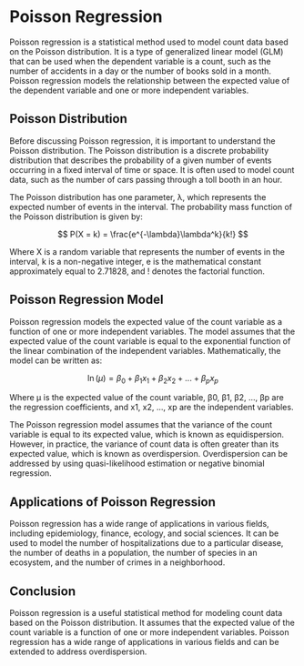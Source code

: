 # Poisson Regression

Poisson regression is a statistical method used to model count data based on the Poisson distribution. It is a type of generalized linear model (GLM) that can be used when the dependent variable is a count, such as the number of accidents in a day or the number of books sold in a month. Poisson regression models the relationship between the expected value of the dependent variable and one or more independent variables.

## Poisson Distribution

Before discussing Poisson regression, it is important to understand the Poisson distribution. The Poisson distribution is a discrete probability distribution that describes the probability of a given number of events occurring in a fixed interval of time or space. It is often used to model count data, such as the number of cars passing through a toll booth in an hour.

The Poisson distribution has one parameter, λ, which represents the expected number of events in the interval. The probability mass function of the Poisson distribution is given by:

$$ P(X = k) = \frac{e^{-\lambda}\lambda^k}{k!} $$

Where X is a random variable that represents the number of events in the interval, k is a non-negative integer, e is the mathematical constant approximately equal to 2.71828, and ! denotes the factorial function.

## Poisson Regression Model

Poisson regression models the expected value of the count variable as a function of one or more independent variables. The model assumes that the expected value of the count variable is equal to the exponential function of the linear combination of the independent variables. Mathematically, the model can be written as:

$$ \ln(\mu) = \beta_0 + \beta_1x_1 + \beta_2x_2 + ... + \beta_px_p $$

Where μ is the expected value of the count variable, β0, β1, β2, ..., βp are the regression coefficients, and x1, x2, ..., xp are the independent variables.

The Poisson regression model assumes that the variance of the count variable is equal to its expected value, which is known as equidispersion. However, in practice, the variance of count data is often greater than its expected value, which is known as overdispersion. Overdispersion can be addressed by using quasi-likelihood estimation or negative binomial regression.

## Applications of Poisson Regression

Poisson regression has a wide range of applications in various fields, including epidemiology, finance, ecology, and social sciences. It can be used to model the number of hospitalizations due to a particular disease, the number of deaths in a population, the number of species in an ecosystem, and the number of crimes in a neighborhood.

## Conclusion

Poisson regression is a useful statistical method for modeling count data based on the Poisson distribution. It assumes that the expected value of the count variable is a function of one or more independent variables. Poisson regression has a wide range of applications in various fields and can be extended to address overdispersion.
